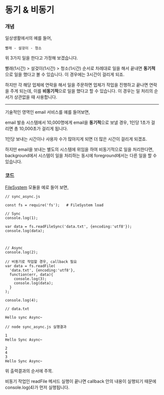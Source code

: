 # 동기 & 비동기 

### 개념
일상생활에서의 예를 들어, 
~~~
빨래 - 설겆이 - 청소 
~~~
위 3가지 일을 한다고 가정해 보겠습니다.

빨래(1시간) > 설겆이(1시간) > 청소(1시간) 순서로 차례대로 일을 해서 끝내면
**동기적**으로 일을 했다고 볼 수 있습니다. 이 경우에는 3시간이 걸리게 되죠.

하지만 각 해당 업체에 연락을 해서 일을 주문하면 업체가 작업을 진행하고 끝나면
연락을 주게 되는데, 이를 **비동기적**으로 일을 했다고 할 수 있습니다.
이 경우는 일 처리의 순서가 상관없을 때 사용합니다.


---
기술적인 영역인 email 서비스를 예를 들어보면, 

email 발송 시스템에서 10,000명에게 email을 **동기적**으로 보낼 경우, 
1인당 1초가 걸리면 총 10,000초가 걸리게 됩니다.

1인당 보내는 시간이나 사용자 수가 많아지게 되면 더 많은 시간이 걸리게 되겠죠.

하지만 email을 보내는 별도의 시스템에 위임을 하여 비동기적으로 일을 처리한다면, 
background에서 시스템이 일을 처리하는 동시에 foreground에서는 다른 일을
할 수 있습니다.



### 코드
[FileSystem](https://nodejs.org/dist/latest-v6.x/docs/api/fs.html) 
모듈을 예로 들어 보면,

```{.javascript}
// sync_async.js

const fs = require('fs');	# FileSystem load

// Sync
console.log(1);

var data = fs.readFileSync('data.txt', {encoding:'utf8'});
console.log(data);



// Async
console.log(2);

// 비동기로 작업할 경우, callback 필요
var data = fs.readFile(
  'data.txt', {encoding:'utf8'}, 
  function(err, data){
    console.log(3);
    console.log(data);
  }
);

console.log(4);
```
~~~
// data.txt

Hello sync Async~
~~~

~~~
// node sync_async.js 실행결과

1
Hello Sync Async~

2
4
3
Hello Sync Async~
~~~
위 출력결과의 순서에 주목.

비동기 작업인 readFile 메서드 실행이 끝나면 callback 안의 내용이 실행되기
때문에 console.log(4)가 먼저 실행됩니다.

